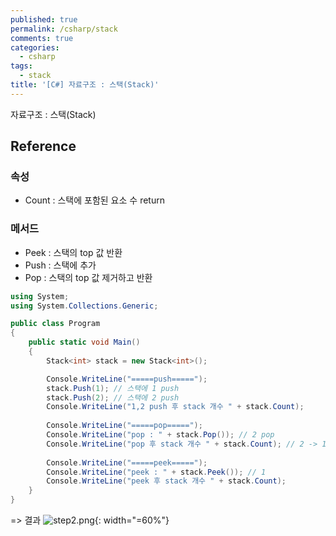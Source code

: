 ```yaml
---
published: true
permalink: /csharp/stack
comments: true
categories:
  - csharp
tags:
  - stack
title: '[C#] 자료구조 : 스택(Stack)'
---
```

자료구조 : 스택(Stack) 

## Reference
### 속성
- Count : 스택에 포함된 요소 수 return 

### 메서드 
- Peek : 스택의 top 값 반환 
- Push : 스택에 추가 
- Pop : 스택의 top 값 제거하고 반환 


```c#
using System;
using System.Collections.Generic;					

public class Program
{
	public static void Main()
	{
		Stack<int> stack = new Stack<int>();

      	Console.WriteLine("=====push=====");
		stack.Push(1); // 스택에 1 push 
		stack.Push(2); // 스택에 2 push
		Console.WriteLine("1,2 push 후 stack 개수 " + stack.Count);
		
		Console.WriteLine("=====pop=====");
		Console.WriteLine("pop : " + stack.Pop()); // 2 pop 
		Console.WriteLine("pop 후 stack 개수 " + stack.Count); // 2 -> 1 로 줄어듬 
		
		Console.WriteLine("=====peek=====");
		Console.WriteLine("peek : " + stack.Peek()); // 1 
		Console.WriteLine("peek 후 stack 개수 " + stack.Count);
	}
}
```
=> 결과
  ![step2.png]({{site.baseurl}}/assets/images/csharp/stack_result.png){: width="=60%"}  
